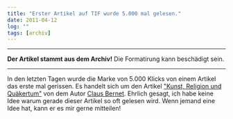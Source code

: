 ```yaml
---
title: "Erster Artikel auf TIF wurde 5.000 mal gelesen."
date: 2011-04-12
log: ""
tags: [archiv]
---
```

<hr><b>Der Artikel stammt aus dem Archiv!</b> Die Formatirung kann beschädigt sein.<hr>
In den letzten Tagen wurde die Marke von 5.000 Klicks von einem Artikel das erste mal gerissen. Es handelt sich um den Artikel <a href="http://www.the-independent-friend.de/?q=node/499">"Kunst, Religion und Quäkertum"</a> von dem Autor <a href="http://www.the-independent-friend.de/?q=user/4">Claus Bernet</a>. <!--break-->Ehrlich gesagt, ich habe keine Idee warum gerade dieser Artikel so oft gelesen wird. Wenn jemand eine Idee hat, kann er es mir gerne mitteilen!
